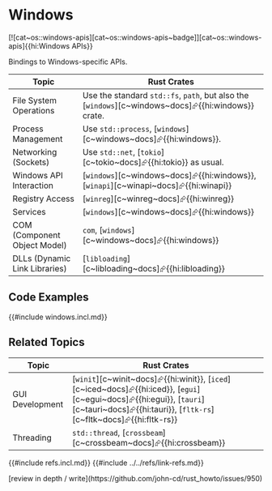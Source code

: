 # Windows

[![cat~os::windows-apis][cat~os::windows-apis~badge]][cat~os::windows-apis]{{hi:Windows APIs}}

Bindings to Windows-specific APIs.

| Topic | Rust Crates|
| --- | --- |
| File System Operations | Use the standard `std::fs`, `path`, but also the [`windows`][c~windows~docs]⮳{{hi:windows}} crate. |
| Process Management | Use `std::process`, [`windows`][c~windows~docs]⮳{{hi:windows}}. |
| Networking (Sockets) | Use `std::net`, [`tokio`][c~tokio~docs]⮳{{hi:tokio}} as usual. |
| Windows API Interaction | [`windows`][c~windows~docs]⮳{{hi:windows}}, [`winapi`][c~winapi~docs]⮳{{hi:winapi}} |
| Registry Access | [`winreg`][c~winreg~docs]⮳{{hi:winreg}} |
| Services | [`windows`][c~windows~docs]⮳{{hi:windows}} |
| COM (Component Object Model) | `com`, [`windows`][c~windows~docs]⮳{{hi:windows}} |
| DLLs (Dynamic Link Libraries) | [`libloading`][c~libloading~docs]⮳{{hi:libloading}} |

## Code Examples

{{#include windows.incl.md}}

## Related Topics

| Topic | Rust Crates|
| --- | --- |
| GUI Development | [`winit`][c~winit~docs]⮳{{hi:winit}}, [`iced`][c~iced~docs]⮳{{hi:iced}}, [`egui`][c~egui~docs]⮳{{hi:egui}}, [`tauri`][c~tauri~docs]⮳{{hi:tauri}}, [`fltk-rs`][c~fltk~docs]⮳{{hi:fltk-rs}} |
| Threading | `std::thread`, [`crossbeam`][c~crossbeam~docs]⮳{{hi:crossbeam}} |

{{#include refs.incl.md}}
{{#include ../../refs/link-refs.md}}

<div class="hidden">
[review in depth / write](https://github.com/john-cd/rust_howto/issues/950)
</div>
